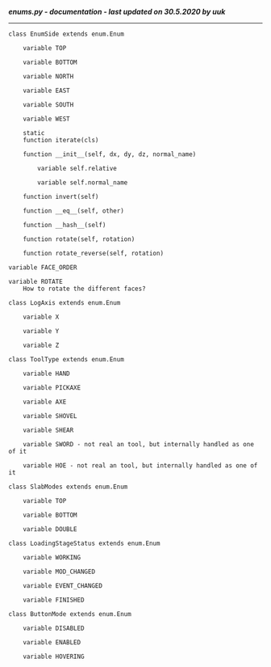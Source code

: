 ***enums.py - documentation - last updated on 30.5.2020 by uuk***
___

    class EnumSide extends enum.Enum

        variable TOP

        variable BOTTOM

        variable NORTH

        variable EAST

        variable SOUTH

        variable WEST

        static
        function iterate(cls)

        function __init__(self, dx, dy, dz, normal_name)

            variable self.relative

            variable self.normal_name

        function invert(self)

        function __eq__(self, other)

        function __hash__(self)

        function rotate(self, rotation)

        function rotate_reverse(self, rotation)

    variable FACE_ORDER

    variable ROTATE
        How to rotate the different faces?

    class LogAxis extends enum.Enum

        variable X

        variable Y

        variable Z

    class ToolType extends enum.Enum

        variable HAND

        variable PICKAXE

        variable AXE

        variable SHOVEL

        variable SHEAR

        variable SWORD - not real an tool, but internally handled as one of it

        variable HOE - not real an tool, but internally handled as one of it

    class SlabModes extends enum.Enum

        variable TOP

        variable BOTTOM

        variable DOUBLE

    class LoadingStageStatus extends enum.Enum

        variable WORKING

        variable MOD_CHANGED

        variable EVENT_CHANGED

        variable FINISHED

    class ButtonMode extends enum.Enum

        variable DISABLED

        variable ENABLED

        variable HOVERING